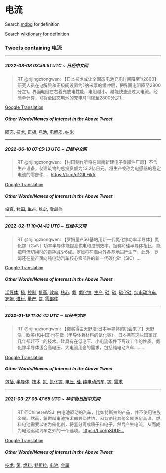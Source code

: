# 电流

Search [mdbg](https://www.mdbg.net/chinese/dictionary?page=worddict&wdrst=0&wdqb=电流) for definition

Search [wiktionary](https://en.wiktionary.org/wiki/电流) for definition

### Tweets containing 电流

___
##### 2022-08-08 03:56:51 UTC ~ 日经中文网
> RT @rijingzhongwen: 【日本技术或让全固态电池充电时间降至1/2800】研究人员在电解质和正极间设置约5纳米厚的缓冲层，把界面电阻降至2800分之1。界面电阻左右着充放电性能，电阻越小，越能快速通过大电流。经简单计算，可将全固态电池的充电时间降至2800分之1…

[Google Translation](https://translate.google.com/?hi=en&tab=TT&sl=zh-CN&tl=en&op=translate&text=RT+%40rijingzhongwen%3A+%E3%80%90%E6%97%A5%E6%9C%AC%E6%8A%80%E6%9C%AF%E6%88%96%E8%AE%A9%E5%85%A8%E5%9B%BA%E6%80%81%E7%94%B5%E6%B1%A0%E5%85%85%E7%94%B5%E6%97%B6%E9%97%B4%E9%99%8D%E8%87%B31%2F2800%E3%80%91%E7%A0%94%E7%A9%B6%E4%BA%BA%E5%91%98%E5%9C%A8%E7%94%B5%E8%A7%A3%E8%B4%A8%E5%92%8C%E6%AD%A3%E6%9E%81%E9%97%B4%E8%AE%BE%E7%BD%AE%E7%BA%A65%E7%BA%B3%E7%B1%B3%E5%8E%9A%E7%9A%84%E7%BC%93%E5%86%B2%E5%B1%82%EF%BC%8C%E6%8A%8A%E7%95%8C%E9%9D%A2%E7%94%B5%E9%98%BB%E9%99%8D%E8%87%B32800%E5%88%86%E4%B9%8B1%E3%80%82%E7%95%8C%E9%9D%A2%E7%94%B5%E9%98%BB%E5%B7%A6%E5%8F%B3%E7%9D%80%E5%85%85%E6%94%BE%E7%94%B5%E6%80%A7%E8%83%BD%EF%BC%8C%E7%94%B5%E9%98%BB%E8%B6%8A%E5%B0%8F%EF%BC%8C%E8%B6%8A%E8%83%BD%E5%BF%AB%E9%80%9F%E9%80%9A%E8%BF%87%E5%A4%A7%E7%94%B5%E6%B5%81%E3%80%82%E7%BB%8F%E7%AE%80%E5%8D%95%E8%AE%A1%E7%AE%97%EF%BC%8C%E5%8F%AF%E5%B0%86%E5%85%A8%E5%9B%BA%E6%80%81%E7%94%B5%E6%B1%A0%E7%9A%84%E5%85%85%E7%94%B5%E6%97%B6%E9%97%B4%E9%99%8D%E8%87%B32800%E5%88%86%E4%B9%8B1%E2%80%A6)
##### Other Words/Names of Interest in the Above Tweet
[固态](固态.md), [技术](技术.md), [正极](正极.md), [电池](电池.md), [电解质](电解质.md), [纳米](纳米.md)
___
##### 2022-06-10 07:05:13 UTC ~ 日经中文网
> RT @rijingzhongwen: 【村田制作所将在越南新建电子零部件厂房】不含生产设备，仅建筑物的总投资额为43.2亿日元。将生产被称为电感器的稳定电流的零部件……https://t.co/d1G1LFikfr

[Google Translation](https://translate.google.com/?hi=en&tab=TT&sl=zh-CN&tl=en&op=translate&text=RT+%40rijingzhongwen%3A+%E3%80%90%E6%9D%91%E7%94%B0%E5%88%B6%E4%BD%9C%E6%89%80%E5%B0%86%E5%9C%A8%E8%B6%8A%E5%8D%97%E6%96%B0%E5%BB%BA%E7%94%B5%E5%AD%90%E9%9B%B6%E9%83%A8%E4%BB%B6%E5%8E%82%E6%88%BF%E3%80%91%E4%B8%8D%E5%90%AB%E7%94%9F%E4%BA%A7%E8%AE%BE%E5%A4%87%EF%BC%8C%E4%BB%85%E5%BB%BA%E7%AD%91%E7%89%A9%E7%9A%84%E6%80%BB%E6%8A%95%E8%B5%84%E9%A2%9D%E4%B8%BA43.2%E4%BA%BF%E6%97%A5%E5%85%83%E3%80%82%E5%B0%86%E7%94%9F%E4%BA%A7%E8%A2%AB%E7%A7%B0%E4%B8%BA%E7%94%B5%E6%84%9F%E5%99%A8%E7%9A%84%E7%A8%B3%E5%AE%9A%E7%94%B5%E6%B5%81%E7%9A%84%E9%9B%B6%E9%83%A8%E4%BB%B6%E2%80%A6%E2%80%A6https%3A%2F%2Ft.co%2Fd1G1LFikfr)
##### Other Words/Names of Interest in the Above Tweet
[投资](投资.md), [村田](村田.md), [生产](生产.md), [稳定](稳定.md), [零部件](零部件.md)
___
##### 2022-02-11 10:08:42 UTC ~ 日经中文网
> RT @rijingzhongwen: 【罗姆量产5G基站用新一代氮化镓功率半导体】氮化镓（GaN）功率半导体能提高供电和控制效率，据称和硅半导体相比，能把电流切换时的损耗减少6成。罗姆将在海内外各基地进行生产。此外，罗姆还在量产面向纯电动汽车核心零部件的新一代碳化硅（SiC）…

[Google Translation](https://translate.google.com/?hi=en&tab=TT&sl=zh-CN&tl=en&op=translate&text=RT+%40rijingzhongwen%3A+%E3%80%90%E7%BD%97%E5%A7%86%E9%87%8F%E4%BA%A75G%E5%9F%BA%E7%AB%99%E7%94%A8%E6%96%B0%E4%B8%80%E4%BB%A3%E6%B0%AE%E5%8C%96%E9%95%93%E5%8A%9F%E7%8E%87%E5%8D%8A%E5%AF%BC%E4%BD%93%E3%80%91%E6%B0%AE%E5%8C%96%E9%95%93%EF%BC%88GaN%EF%BC%89%E5%8A%9F%E7%8E%87%E5%8D%8A%E5%AF%BC%E4%BD%93%E8%83%BD%E6%8F%90%E9%AB%98%E4%BE%9B%E7%94%B5%E5%92%8C%E6%8E%A7%E5%88%B6%E6%95%88%E7%8E%87%EF%BC%8C%E6%8D%AE%E7%A7%B0%E5%92%8C%E7%A1%85%E5%8D%8A%E5%AF%BC%E4%BD%93%E7%9B%B8%E6%AF%94%EF%BC%8C%E8%83%BD%E6%8A%8A%E7%94%B5%E6%B5%81%E5%88%87%E6%8D%A2%E6%97%B6%E7%9A%84%E6%8D%9F%E8%80%97%E5%87%8F%E5%B0%916%E6%88%90%E3%80%82%E7%BD%97%E5%A7%86%E5%B0%86%E5%9C%A8%E6%B5%B7%E5%86%85%E5%A4%96%E5%90%84%E5%9F%BA%E5%9C%B0%E8%BF%9B%E8%A1%8C%E7%94%9F%E4%BA%A7%E3%80%82%E6%AD%A4%E5%A4%96%EF%BC%8C%E7%BD%97%E5%A7%86%E8%BF%98%E5%9C%A8%E9%87%8F%E4%BA%A7%E9%9D%A2%E5%90%91%E7%BA%AF%E7%94%B5%E5%8A%A8%E6%B1%BD%E8%BD%A6%E6%A0%B8%E5%BF%83%E9%9B%B6%E9%83%A8%E4%BB%B6%E7%9A%84%E6%96%B0%E4%B8%80%E4%BB%A3%E7%A2%B3%E5%8C%96%E7%A1%85%EF%BC%88SiC%EF%BC%89%E2%80%A6)
##### Other Words/Names of Interest in the Above Tweet
[半导体](半导体.md), [损](损.md), [控制](控制.md), [提高](提高.md), [效率](效率.md), [核心](核心.md), [氮](氮.md), [氮化镓](氮化镓.md), [生产](生产.md), [硅](硅.md), [碳](碳.md), [碳化硅](碳化硅.md), [纯电动汽车](纯电动汽车.md), [罗姆](罗姆.md), [进行](进行.md), [量产](量产.md), [镓](镓.md), [零部件](零部件.md)
___
##### 2022-01-19 11:00:45 UTC ~ 日经中文网
> RT @rijingzhongwen: 【诺奖得主天野浩:日本半导体的机会来了】天野浩：欧美(和中国)也在做（半导体新材料的氮化镓）。日本拥有这些国家好几年都赶不上的技术。硅具有在低电压、小电流条件下高效工作的性质。氮化镓半导体适合高电压、大电流用途的需求，包括纯电动汽车………

[Google Translation](https://translate.google.com/?hi=en&tab=TT&sl=zh-CN&tl=en&op=translate&text=RT+%40rijingzhongwen%3A+%E3%80%90%E8%AF%BA%E5%A5%96%E5%BE%97%E4%B8%BB%E5%A4%A9%E9%87%8E%E6%B5%A9%3A%E6%97%A5%E6%9C%AC%E5%8D%8A%E5%AF%BC%E4%BD%93%E7%9A%84%E6%9C%BA%E4%BC%9A%E6%9D%A5%E4%BA%86%E3%80%91%E5%A4%A9%E9%87%8E%E6%B5%A9%EF%BC%9A%E6%AC%A7%E7%BE%8E%28%E5%92%8C%E4%B8%AD%E5%9B%BD%29%E4%B9%9F%E5%9C%A8%E5%81%9A%EF%BC%88%E5%8D%8A%E5%AF%BC%E4%BD%93%E6%96%B0%E6%9D%90%E6%96%99%E7%9A%84%E6%B0%AE%E5%8C%96%E9%95%93%EF%BC%89%E3%80%82%E6%97%A5%E6%9C%AC%E6%8B%A5%E6%9C%89%E8%BF%99%E4%BA%9B%E5%9B%BD%E5%AE%B6%E5%A5%BD%E5%87%A0%E5%B9%B4%E9%83%BD%E8%B5%B6%E4%B8%8D%E4%B8%8A%E7%9A%84%E6%8A%80%E6%9C%AF%E3%80%82%E7%A1%85%E5%85%B7%E6%9C%89%E5%9C%A8%E4%BD%8E%E7%94%B5%E5%8E%8B%E3%80%81%E5%B0%8F%E7%94%B5%E6%B5%81%E6%9D%A1%E4%BB%B6%E4%B8%8B%E9%AB%98%E6%95%88%E5%B7%A5%E4%BD%9C%E7%9A%84%E6%80%A7%E8%B4%A8%E3%80%82%E6%B0%AE%E5%8C%96%E9%95%93%E5%8D%8A%E5%AF%BC%E4%BD%93%E9%80%82%E5%90%88%E9%AB%98%E7%94%B5%E5%8E%8B%E3%80%81%E5%A4%A7%E7%94%B5%E6%B5%81%E7%94%A8%E9%80%94%E7%9A%84%E9%9C%80%E6%B1%82%EF%BC%8C%E5%8C%85%E6%8B%AC%E7%BA%AF%E7%94%B5%E5%8A%A8%E6%B1%BD%E8%BD%A6%E2%80%A6%E2%80%A6%E2%80%A6)
##### Other Words/Names of Interest in the Above Tweet
[包括](包括.md), [半导体](半导体.md), [技术](技术.md), [氮](氮.md), [氮化镓](氮化镓.md), [电压](电压.md), [硅](硅.md), [纯电动汽车](纯电动汽车.md), [镓](镓.md), [需求](需求.md)
___
##### 2021-03-27 05:47:55 UTC ~ 华尔街日报中文网
> RT @ChineseWSJ: 由电池驱动的汽车，比如特斯拉的产品，并不使用铂族金属。然而，氢燃料电池技术却要仰仗铂，因为铂比其他金属更耐高温。燃料电池需要以铂为催化剂，将氢分离成质子和电子，然后产生电流，从而成为电池驱动汽车之外的一个选项。https://t.co/pSDUF…

[Google Translation](https://translate.google.com/?hi=en&tab=TT&sl=zh-CN&tl=en&op=translate&text=RT+%40ChineseWSJ%3A+%E7%94%B1%E7%94%B5%E6%B1%A0%E9%A9%B1%E5%8A%A8%E7%9A%84%E6%B1%BD%E8%BD%A6%EF%BC%8C%E6%AF%94%E5%A6%82%E7%89%B9%E6%96%AF%E6%8B%89%E7%9A%84%E4%BA%A7%E5%93%81%EF%BC%8C%E5%B9%B6%E4%B8%8D%E4%BD%BF%E7%94%A8%E9%93%82%E6%97%8F%E9%87%91%E5%B1%9E%E3%80%82%E7%84%B6%E8%80%8C%EF%BC%8C%E6%B0%A2%E7%87%83%E6%96%99%E7%94%B5%E6%B1%A0%E6%8A%80%E6%9C%AF%E5%8D%B4%E8%A6%81%E4%BB%B0%E4%BB%97%E9%93%82%EF%BC%8C%E5%9B%A0%E4%B8%BA%E9%93%82%E6%AF%94%E5%85%B6%E4%BB%96%E9%87%91%E5%B1%9E%E6%9B%B4%E8%80%90%E9%AB%98%E6%B8%A9%E3%80%82%E7%87%83%E6%96%99%E7%94%B5%E6%B1%A0%E9%9C%80%E8%A6%81%E4%BB%A5%E9%93%82%E4%B8%BA%E5%82%AC%E5%8C%96%E5%89%82%EF%BC%8C%E5%B0%86%E6%B0%A2%E5%88%86%E7%A6%BB%E6%88%90%E8%B4%A8%E5%AD%90%E5%92%8C%E7%94%B5%E5%AD%90%EF%BC%8C%E7%84%B6%E5%90%8E%E4%BA%A7%E7%94%9F%E7%94%B5%E6%B5%81%EF%BC%8C%E4%BB%8E%E8%80%8C%E6%88%90%E4%B8%BA%E7%94%B5%E6%B1%A0%E9%A9%B1%E5%8A%A8%E6%B1%BD%E8%BD%A6%E4%B9%8B%E5%A4%96%E7%9A%84%E4%B8%80%E4%B8%AA%E9%80%89%E9%A1%B9%E3%80%82https%3A%2F%2Ft.co%2FpSDUF%E2%80%A6)
##### Other Words/Names of Interest in the Above Tweet
[技术](技术.md), [氢](氢.md), [燃料](燃料.md), [特斯拉](特斯拉.md), [电池](电池.md), [金属](金属.md)
